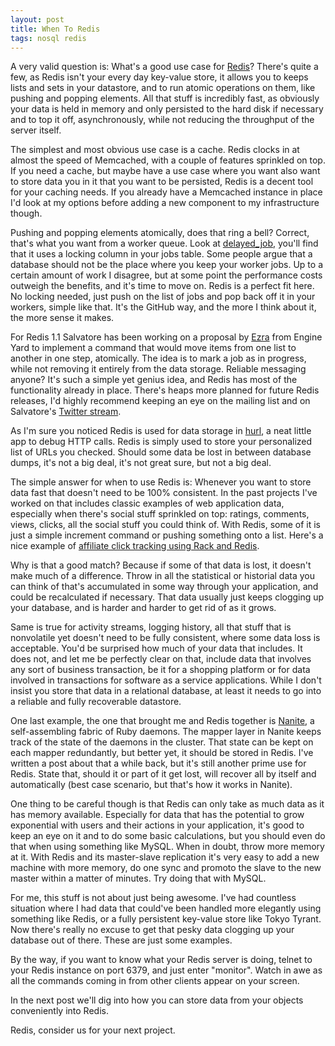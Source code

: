 ```yaml
---
layout: post
title: When To Redis
tags: nosql redis
---
```

A very valid question is: What's a good use case for [Redis](http://code.google.com/p/redis)? There's quite a few, as Redis isn't your every day key-value store, it allows you to keeps lists and sets in your datastore, and to run atomic operations on them, like pushing and popping elements. All that stuff is incredibly fast, as obviously your data is held in memory and only persisted to the hard disk if necessary and to top it off, asynchronously, while not reducing the throughput of the server itself.

The simplest and most obvious use case is a cache. Redis clocks in at almost the speed of Memcached, with a couple of features sprinkled on top. If you need a cache, but maybe have a use case where you want also want to store data you in it that you want to be persisted, Redis is a decent tool for your caching needs. If you already have a Memcached instance in place I'd look at my options before adding a new component to my infrastructure though.

Pushing and popping elements atomically, does that ring a bell? Correct, that's what you want from a worker queue. Look at [delayed\_job](http://github.com/tobi/delayed_job), you'll find that it uses a locking column in your jobs table. Some people argue that a database should not be the place where you keep your worker jobs. Up to a certain amount of work I disagree, but at some point the performance costs outweigh the benefits, and it's time to move on. Redis is a perfect fit here. No locking needed, just push on the list of jobs and pop back off it in your workers, simple like that. It's the GitHub way, and the more I think about it, the more sense it makes.

For Redis 1.1 Salvatore has been working on a proposal by [Ezra](http://twitter.com/ezmobius) from Engine Yard to implement a command that would move items from one list to another in one step, atomically. The idea is to mark a job as in progress, while not removing it entirely from the data storage. Reliable messaging anyone? It's such a simple yet genius idea, and Redis has most of the functionality already in place. There's heaps more planned for future Redis releases, I'd highly recommend keeping an eye on the mailing list and on Salvatore's [Twitter stream](http://twitter.com/antirez).

As I'm sure you noticed Redis is used for data storage in [hurl](http://hurl.it), a neat little app to debug HTTP calls. Redis is simply used to store your personalized list of URLs you checked. Should some data be lost in between database dumps, it's not a big deal, it's not great sure, but not a big deal.

The simple answer for when to use Redis is: Whenever you want to store data fast that doesn't need to be 100% consistent. In the past projects I've worked on that includes classic examples of web application data, especially when there's social stuff sprinkled on top: ratings, comments, views, clicks, all the social stuff you could think of. With Redis, some of it is just a simple increment command or pushing something onto a list. Here's a nice example of [affiliate click tracking using Rack and Redis](http://www.mrkris.com/2009/10/28/affiliate-click-tracking-with-rack-and-redis-because-i-care/).

Why is that a good match? Because if some of that data is lost, it doesn't make much of a difference. Throw in all the statistical or historial data you can think of that's accumulated in some way through your application, and could be recalculated if necessary. That data usually just keeps clogging up your database, and is harder and harder to get rid of as it grows.

Same is true for activity streams, logging history, all that stuff that is nonvolatile yet doesn't need to be fully consistent, where some data loss is acceptable. You'd be surprised how much of your data that includes. It does not, and let me be perfectly clear on that, include data that involves any sort of business transaction, be it for a shopping platform or for data involved in transactions for software as a service applications. While I don't insist you store that data in a relational database, at least it needs to go into a reliable and fully recoverable datastore.

One last example, the one that brought me and Redis together is [Nanite](http://github.com/ezmobius/nanite), a self-assembling fabric of Ruby daemons. The mapper layer in Nanite keeps track of the state of the daemons in the cluster. That state can be kept on each mapper redundantly, but better yet, it should be stored in Redis. I've written a post about that a while back, but it's still another prime use for Redis. State that, should it or part of it get lost, will recover all by itself and automatically (best case scenario, but that's how it works in Nanite).

One thing to be careful though is that Redis can only take as much data as it has memory available. Especially for data that has the potential to grow exponential with users and their actions in your application, it's good to keep an eye on it and to do some basic calculations, but you should even do that when using something like MySQL. When in doubt, throw more memory at it. With Redis and its master-slave replication it's very easy to add a new machine with more memory, do one sync and promoto the slave to the new master within a matter of minutes. Try doing that with MySQL.

For me, this stuff is not about just being awesome. I've had countless situation where I had data that could've been handled more elegantly using something like Redis, or a fully persistent key-value store like Tokyo Tyrant. Now there's really no excuse to get that pesky data clogging up your database out of there. These are just some examples.

By the way, if you want to know what your Redis server is doing, telnet to your Redis instance on port 6379, and just enter "monitor". Watch in awe as all the commands coming in from other clients appear on your screen.

In the next post we'll dig into how you can store data from your objects conveniently into Redis.

Redis, consider us for your next project.